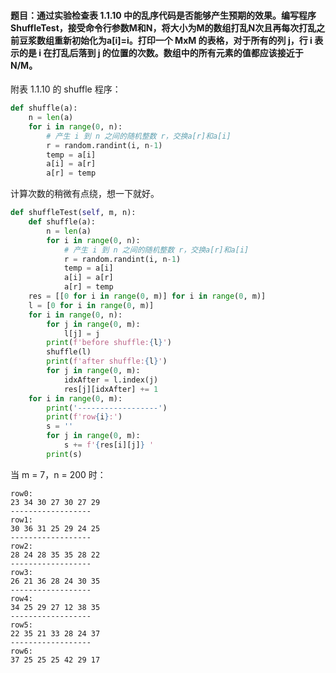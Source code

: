 #### 题目：通过实验检查表 1.1.10 中的乱序代码是否能够产生预期的效果。编写程序 ShuffleTest，接受命令行参数M和N，将大小为M的数组打乱N次且再每次打乱之前豆浆数组重新初始化为a[i]=i。打印一个 MxM 的表格，对于所有的列 j，行 i 表示的是 i 在打乱后落到 j 的位置的次数。数组中的所有元素的值都应该接近于 N/M。

附表 1.1.10 的 shuffle 程序：

``` python
def shuffle(a):
    n = len(a)
    for i in range(0, n):
        # 产生 i 到 n 之间的随机整数 r，交换a[r]和a[i]
        r = random.randint(i, n-1)
        temp = a[i]
        a[i] = a[r]
        a[r] = temp
```

计算次数的稍微有点绕，想一下就好。

``` python
def shuffleTest(self, m, n):
    def shuffle(a):
        n = len(a)
        for i in range(0, n):
            # 产生 i 到 n 之间的随机整数 r，交换a[r]和a[i]
            r = random.randint(i, n-1)
            temp = a[i]
            a[i] = a[r]
            a[r] = temp
    res = [[0 for i in range(0, m)] for i in range(0, m)]
    l = [0 for i in range(0, m)]
    for i in range(0, n):
        for j in range(0, m):
            l[j] = j
        print(f'before shuffle:{l}')
        shuffle(l)
        print(f'after shuffle:{l}')
        for j in range(0, m):
            idxAfter = l.index(j)
            res[j][idxAfter] += 1
    for i in range(0, m):
        print('------------------')
        print(f'row{i}:')
        s = ''
        for j in range(0, m):
            s += f'{res[i][j]} '
        print(s)
```

当 m = 7，n = 200 时：

```
row0:
23 34 30 27 30 27 29 
------------------
row1:
30 36 31 25 29 24 25 
------------------
row2:
28 24 28 35 35 28 22 
------------------
row3:
26 21 36 28 24 30 35 
------------------
row4:
34 25 29 27 12 38 35 
------------------
row5:
22 35 21 33 28 24 37 
------------------
row6:
37 25 25 25 42 29 17
```